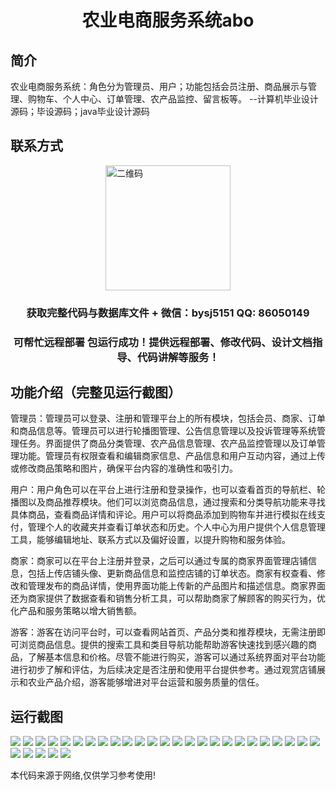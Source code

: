<p><h1 align="center">农业电商服务系统abo</h1></p>

## 简介
农业电商服务系统：角色分为管理员、用户；功能包括会员注册、商品展示与管理、购物车、个人中心、订单管理、农产品监控、留言板等。    --计算机毕业设计源码；毕设源码；java毕业设计源码


## 联系方式
<img src="https://bs-1329754181.cos.ap-shanghai.myqcloud.com/wx.jpg" alt="二维码" style="display: block; margin: 0 auto;" width="200px">
<p><h3 align="center">获取完整代码与数据库文件 + 微信：bysj5151 QQ: 86050149</h3></p>
<p><h3 align="center">可帮忙远程部署 包运行成功！提供远程部署、修改代码、设计文档指导、代码讲解等服务！</h3></p>

## 功能介绍（完整见运行截图）
管理员：管理员可以登录、注册和管理平台上的所有模块，包括会员、商家、订单和商品信息等。管理员可以进行轮播图管理、公告信息管理以及投诉管理等系统管理任务。界面提供了商品分类管理、农产品信息管理、农产品监控管理以及订单管理功能。管理员有权限查看和编辑商家信息、产品信息和用户互动内容，通过上传或修改商品策略和图片，确保平台内容的准确性和吸引力。

用户：用户角色可以在平台上进行注册和登录操作，也可以查看首页的导航栏、轮播图以及商品推荐模块。他们可以浏览商品信息，通过搜索和分类导航功能来寻找具体商品，查看商品详情和评论。用户可以将商品添加到购物车并进行模拟在线支付，管理个人的收藏夹并查看订单状态和历史。个人中心为用户提供个人信息管理工具，能够编辑地址、联系方式以及偏好设置，以提升购物和服务体验。

商家：商家可以在平台上注册并登录，之后可以通过专属的商家界面管理店铺信息，包括上传店铺头像、更新商品信息和监控店铺的订单状态。商家有权查看、修改和管理发布的商品详情，使用界面功能上传新的产品图片和描述信息。商家界面还为商家提供了数据查看和销售分析工具，可以帮助商家了解顾客的购买行为，优化产品和服务策略以增大销售额。

游客：游客在访问平台时，可以查看网站首页、产品分类和推荐模块，无需注册即可浏览商品信息。提供的搜索工具和类目导航功能帮助游客快速找到感兴趣的商品，了解基本信息和价格。尽管不能进行购买，游客可以通过系统界面对平台功能进行初步了解和评估，为后续决定是否注册和使用平台提供参考。通过观赏店铺展示和农业产品介绍，游客能够增进对平台运营和服务质量的信任。


## 运行截图
![](https://bs-1329754181.cos.ap-shanghai.myqcloud.com/ssm/AgriculturalEcommerceServiceSystem/img/001.jpg)
![](https://bs-1329754181.cos.ap-shanghai.myqcloud.com/ssm/AgriculturalEcommerceServiceSystem/img/002.jpg)
![](https://bs-1329754181.cos.ap-shanghai.myqcloud.com/ssm/AgriculturalEcommerceServiceSystem/img/003.jpg)
![](https://bs-1329754181.cos.ap-shanghai.myqcloud.com/ssm/AgriculturalEcommerceServiceSystem/img/004.jpg)
![](https://bs-1329754181.cos.ap-shanghai.myqcloud.com/ssm/AgriculturalEcommerceServiceSystem/img/005.jpg)
![](https://bs-1329754181.cos.ap-shanghai.myqcloud.com/ssm/AgriculturalEcommerceServiceSystem/img/006.jpg)
![](https://bs-1329754181.cos.ap-shanghai.myqcloud.com/ssm/AgriculturalEcommerceServiceSystem/img/007.jpg)
![](https://bs-1329754181.cos.ap-shanghai.myqcloud.com/ssm/AgriculturalEcommerceServiceSystem/img/008.jpg)
![](https://bs-1329754181.cos.ap-shanghai.myqcloud.com/ssm/AgriculturalEcommerceServiceSystem/img/009.jpg)
![](https://bs-1329754181.cos.ap-shanghai.myqcloud.com/ssm/AgriculturalEcommerceServiceSystem/img/010.jpg)
![](https://bs-1329754181.cos.ap-shanghai.myqcloud.com/ssm/AgriculturalEcommerceServiceSystem/img/011.jpg)
![](https://bs-1329754181.cos.ap-shanghai.myqcloud.com/ssm/AgriculturalEcommerceServiceSystem/img/012.jpg)
![](https://bs-1329754181.cos.ap-shanghai.myqcloud.com/ssm/AgriculturalEcommerceServiceSystem/img/013.jpg)
![](https://bs-1329754181.cos.ap-shanghai.myqcloud.com/ssm/AgriculturalEcommerceServiceSystem/img/014.jpg)
![](https://bs-1329754181.cos.ap-shanghai.myqcloud.com/ssm/AgriculturalEcommerceServiceSystem/img/015.jpg)
![](https://bs-1329754181.cos.ap-shanghai.myqcloud.com/ssm/AgriculturalEcommerceServiceSystem/img/016.jpg)
![](https://bs-1329754181.cos.ap-shanghai.myqcloud.com/ssm/AgriculturalEcommerceServiceSystem/img/017.jpg)
![](https://bs-1329754181.cos.ap-shanghai.myqcloud.com/ssm/AgriculturalEcommerceServiceSystem/img/018.jpg)
![](https://bs-1329754181.cos.ap-shanghai.myqcloud.com/ssm/AgriculturalEcommerceServiceSystem/img/019.jpg)
![](https://bs-1329754181.cos.ap-shanghai.myqcloud.com/ssm/AgriculturalEcommerceServiceSystem/img/020.jpg)
![](https://bs-1329754181.cos.ap-shanghai.myqcloud.com/ssm/AgriculturalEcommerceServiceSystem/img/021.jpg)
![](https://bs-1329754181.cos.ap-shanghai.myqcloud.com/ssm/AgriculturalEcommerceServiceSystem/img/022.jpg)
![](https://bs-1329754181.cos.ap-shanghai.myqcloud.com/ssm/AgriculturalEcommerceServiceSystem/img/023.jpg)
![](https://bs-1329754181.cos.ap-shanghai.myqcloud.com/ssm/AgriculturalEcommerceServiceSystem/img/024.jpg)
![](https://bs-1329754181.cos.ap-shanghai.myqcloud.com/ssm/AgriculturalEcommerceServiceSystem/img/025.jpg)
![](https://bs-1329754181.cos.ap-shanghai.myqcloud.com/ssm/AgriculturalEcommerceServiceSystem/img/026.jpg)
![](https://bs-1329754181.cos.ap-shanghai.myqcloud.com/ssm/AgriculturalEcommerceServiceSystem/img/027.jpg)
![](https://bs-1329754181.cos.ap-shanghai.myqcloud.com/ssm/AgriculturalEcommerceServiceSystem/img/028.jpg)
![](https://bs-1329754181.cos.ap-shanghai.myqcloud.com/ssm/AgriculturalEcommerceServiceSystem/img/029.jpg)
![](https://bs-1329754181.cos.ap-shanghai.myqcloud.com/ssm/AgriculturalEcommerceServiceSystem/img/030.jpg)

<p>本代码来源于网络,仅供学习参考使用!</p>
